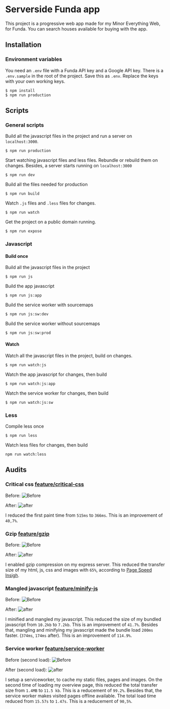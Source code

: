 # Serverside Funda app

This project is a progressive web app made for my Minor Everything Web, for Funda. You can search houses available for buying with the app.

## Installation

### Environment variables
You need an ```.env``` file with a Funda API key and a Google API key. There is a ```.env.sample``` in the root of the project. Save this as ```.env```. Replace the keys with your own working keys.


```
$ npm install
$ npm run production
```

## Scripts

### General scripts
Build all the javascript files in the project and run a server on ```localhost:3000```.
```
$ npm run production
```

Start watching javascript files and less files. Rebundle or rebuild them on changes. Besides, a server starts running on ```localhost:3000```
```
$ npm run dev
```

Build all the files needed for production
```
$ npm run build
```

Watch ```.js``` files and ```.less``` files for changes.
```
$ npm run watch
```

Get the project on a public domain running.
```
$ npm run expose
```

### Javascript

#### Build once
Build all the javascript files in the project
```
$ npm run js
```

Build the app javascript
```
$ npm run js:app
```

Build the service worker with sourcemaps
```
$ npm run js:sw:dev
```

Build the service worker without sourcemaps
```
$ npm run js:sw:prod
```

#### Watch
Watch all the javascript files in the project, build on changes.
```
$ npm run watch:js
```

Watch the app javascript for changes, then build
```
$ npm run watch:js:app
```

Watch the service worker for changes, then build
```
$ npm run watch:js:sw
```

### Less

Compile less once
```
$ npm run less
```

Watch less files for changes, then build
```
npm run watch:less
```

## Audits

### Critical css [feature/critical-css](https://github.com/Frankwarnaar/minor-perfomance-matters-funda/tree/feature/critical-css)
Before:
![Before](https://raw.githubusercontent.com/Frankwarnaar/minor-perfomance-matters-funda/master/improvements/critical_css/before.png)

After:
![after](https://raw.githubusercontent.com/Frankwarnaar/minor-perfomance-matters-funda/master/improvements/critical_css/after.png)

I reduced the first paint time from ```515ms``` to ```366ms```. This is an improvement of ```40,7%```.

### Gzip [feature/gzip](https://github.com/Frankwarnaar/minor-perfomance-matters-funda/tree/feature/gzip)
Before:
![Before](https://raw.githubusercontent.com/Frankwarnaar/minor-perfomance-matters-funda/master/improvements/esmangle/before.png)

After:
![after](https://raw.githubusercontent.com/Frankwarnaar/minor-perfomance-matters-funda/master/improvements/esmangle/after.png)

I enabled gzip compression on my express server. This reduced the transfer size of my html, js, css and images with ```65%```, according to [Page Speed Insigh](https://developers.google.com/speed/pagespeed/insights/).

### Mangled javascript [feature/minify-js](https://github.com/Frankwarnaar/minor-perfomance-matters-funda/tree/feature/minify-js)
Before:
![Before](https://raw.githubusercontent.com/Frankwarnaar/minor-perfomance-matters-funda/master/improvements/esmangle/before.png)

After:
![after](https://raw.githubusercontent.com/Frankwarnaar/minor-perfomance-matters-funda/master/improvements/esmangle/after.png)

I minified and mangled my javascript. This reduced the size of my bundled javascript from ```10.2kb``` to ```7.2kb```. This is an improvement of ```41.7%```. Besides that, mangling and minifying my javascript made the bundle load ```200ms``` faster. (```374ms```, ```174ms``` after). This is an improvement of ```114.9%```.

### Service worker [feature/service-worker](https://github.com/Frankwarnaar/minor-perfomance-matters-funda/tree/feature/service-worker)
Before (second load):
![Before](https://raw.githubusercontent.com/Frankwarnaar/minor-perfomance-matters-funda/master/improvements/sw/before.png)

After (second load):
![after](https://raw.githubusercontent.com/Frankwarnaar/minor-perfomance-matters-funda/master/improvements/sw/after.png)

I setup a serviceworker, to cache my static files, pages and images. On the second time of loading my overview page, this reduced the total transfer size from ```1.4MB``` to ```11.5 kb```. This is a reducement of ```99.2%```. Besides that, the service worker makes visited pages offline available. The total load time reduced from ```15.57s``` to ```1.47s```. This is a reducement of ```90,5%```.
